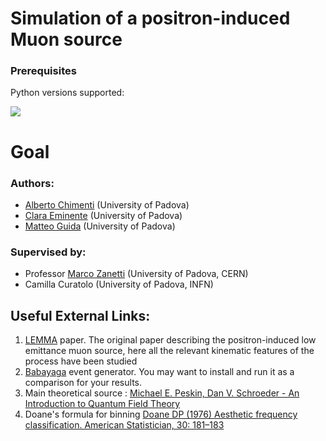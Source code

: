 # Simulation of a positron-induced Muon source

### Prerequisites
Python versions supported:

[![](https://img.shields.io/badge/python-3.7-blue.svg)](https://badge.fury.io/py/root_pandas)


# Goal


### Authors:

- [Alberto Chimenti](https://github.com/albchim) (University of Padova)
- [Clara Eminente](https://github.com/ceminente) (University of Padova)
- [Matteo Guida](https://github.com/matteoguida) (University of Padova)

### Supervised by:

- Professor [Marco Zanetti](https://github.com/mzanetti79) (University of Padova, CERN)
- Camilla Curatolo (University of Padova, INFN)

## Useful External Links:

1. [LEMMA](https://arxiv.org/pdf/1509.04454.pdf) paper. The original paper describing the positron-induced low emittance muon source, here all the relevant kinematic features of the process have been studied
2. [Babayaga](https://www2.pv.infn.it/~hepcomplex/babayaga.html) event generator. You may want to install and run it as a comparison for your results.
3. Main theoretical source : [Michael E. Peskin, Dan V. Schroeder - An Introduction to Quantum Field Theory](https://www.amazon.it/Introduction-Quantum-Field-Theory/dp/0201503972/ref=sr_1_1?__mk_it_IT=%C3%85M%C3%85%C5%BD%C3%95%C3%91&keywords=An+Introduction+To+Quantum+Field+Theory&qid=1574948510&sr=8-1)
4. Doane's formula for binning [Doane DP (1976) Aesthetic frequency classification. American Statistician, 30: 181–183
](https://amstat.tandfonline.com/doi/abs/10.1080/00031305.1976.10479172#.Xd_N8nVKhNw)
